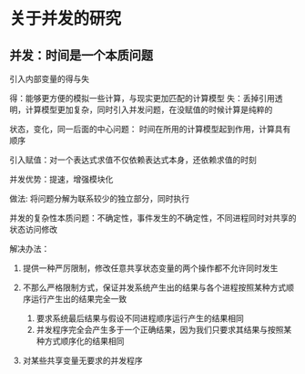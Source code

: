 # 关于并发的研究

## 并发：时间是一个本质问题

引入内部变量的得与失

得：能够更方便的模拟一些计算，与现实更加匹配的计算模型
失：丢掉引用透明，计算模型更加复杂，同时引入并发问题，在没赋值的时候计算是纯粹的

状态，变化，同一后面的中心问题： 时间在所用的计算模型起到作用，计算具有顺序


引入赋值：对一个表达式求值不仅依赖表达式本身，还依赖求值的时刻

并发优势：提速，增强模块化

做法: 将问题分解为联系较少的独立部分，同时执行

并发的复杂性本质问题：不确定性，事件发生的不确定性，不同进程同时对共享的状态访问修改

解决办法：
1. 提供一种严厉限制，修改任意共享状态变量的两个操作都不允许同时发生
2. 不那么严格限制方式，保证并发系统产生出的结果与各个进程按照某种方式顺序运行产生出的结果完全一致
    1. 要求系统最后结果与假设不同进程顺序运行产生的结果相同
    2. 并发程序完全会产生多于一个正确结果，因为我们只要求其结果与按照某种方式顺序化的结果相同

3. 对某些共享变量无要求的并发程序


















